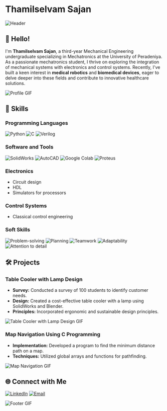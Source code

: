 # Thamilselvam Sajan

![Header](https://yourimageurl.com/header_image.gif) <!-- Replace with your header GIF URL -->

## 👋 Hello!

I'm **Thamilselvam Sajan**, a third-year Mechanical Engineering undergraduate specializing in Mechatronics at the University of Peradeniya. As a passionate mechatronics student, I thrive on exploring the integration of mechanical systems with electronics and control systems. Recently, I've built a keen interest in **medical robotics** and **biomedical devices**, eager to delve deeper into these fields and contribute to innovative healthcare solutions.

![Profile GIF](https://yourgifurl.com/profile_gif.gif) <!-- Replace with your profile GIF URL -->

## 🔧 Skills

### Programming Languages
![Python](https://img.shields.io/badge/Python-3776AB?style=for-the-badge&logo=python&logoColor=white)
![C](https://img.shields.io/badge/C-00599C?style=for-the-badge&logo=c&logoColor=white)
![Verilog](https://img.shields.io/badge/Verilog-555555?style=for-the-badge&logo=verilog&logoColor=white)

### Software and Tools
![SolidWorks](https://img.shields.io/badge/SolidWorks-FF0000?style=for-the-badge&logo=solidworks&logoColor=white)
![AutoCAD](https://img.shields.io/badge/AutoCAD-EE3124?style=for-the-badge&logo=autodesk&logoColor=white)
![Google Colab](https://img.shields.io/badge/Google%20Colab-F9AB00?style=for-the-badge&logo=googlecolab&logoColor=white)
![Proteus](https://img.shields.io/badge/Proteus-007ACC?style=for-the-badge&logo=proteus&logoColor=white)

### Electronics
- Circuit design
- HDL
- Simulators for processors

### Control Systems
- Classical control engineering

### Soft Skills
![Problem-solving](https://img.shields.io/badge/Problem--solving-brightgreen?style=for-the-badge)
![Planning](https://img.shields.io/badge/Planning-brightgreen?style=for-the-badge)
![Teamwork](https://img.shields.io/badge/Teamwork-brightgreen?style=for-the-badge)
![Adaptability](https://img.shields.io/badge/Adaptability-brightgreen?style=for-the-badge)
![Attention to detail](https://img.shields.io/badge/Attention_to_detail-brightgreen?style=for-the-badge)

## 🛠️ Projects

### Table Cooler with Lamp Design
- **Survey:** Conducted a survey of 100 students to identify customer needs.
- **Design:** Created a cost-effective table cooler with a lamp using SolidWorks and Blender.
- **Principles:** Incorporated ergonomic and sustainable design principles.

![Table Cooler with Lamp Design GIF](https://yourgifurl.com/table_cooler_gif.gif) <!-- Replace with your project GIF URL -->

### Map Navigation Using C Programming
- **Implementation:** Developed a program to find the minimum distance path on a map.
- **Techniques:** Utilized global arrays and functions for pathfinding.

![Map Navigation GIF](https://yourgifurl.com/map_navigation_gif.gif) <!-- Replace with your project GIF URL -->

## 🌐 Connect with Me

[![LinkedIn](https://img.shields.io/badge/LinkedIn-0077B5?style=for-the-badge&logo=linkedin&logoColor=white)](https://www.linkedin.com/in/ThamilselvamSajan)
[![Email](https://img.shields.io/badge/Email-D14836?style=for-the-badge&logo=gmail&logoColor=white)](mailto:sajanthamilselvam@gmail.com)

![Footer GIF](https://yourgifurl.com/footer_gif.gif) <!-- Replace with your footer GIF URL -->
